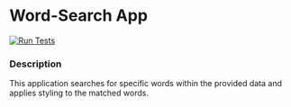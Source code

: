 # Word-Search App

[![Run Tests](https://github.com/ogurtsovam/word-search-and-color/actions/workflows/test.yml/badge.svg)](https://github.com/ogurtsovam/word-search-and-color/actions/workflows/test.yml)


### Description

This application searches for specific words within the provided data and applies styling to the matched words.

